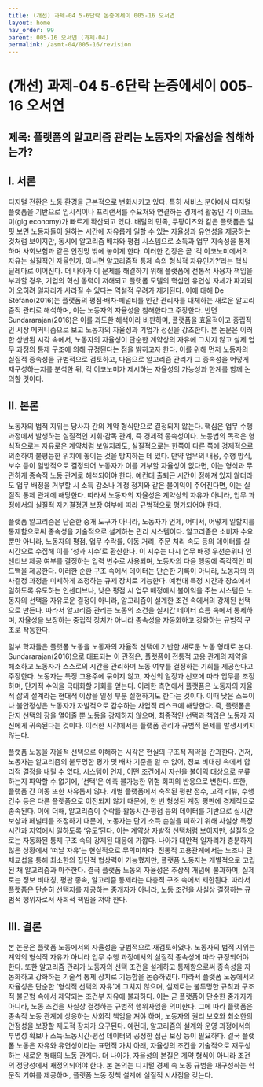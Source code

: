 ```yaml
---
title: (개선) 과제-04 5-6단락 논증에세이 005-16 오서연
layout: home
nav_order: 99
parent: 005-16 오서연 (과제-04)
permalink: /asmt-04/005-16/revision
---
```


# (개선) 과제-04 5-6단락 논증에세이 005-16 오서연 

## 제목: 플랫폼의 알고리즘 관리는 노동자의 자율성을 침해하는가?

## I. 서론

디지털 전환은 노동 환경을 근본적으로 변화시키고 있다. 특히 서비스 분야에서 디지털 플랫폼을 기반으로 임시직이나 프리랜서를 수요처와 연결하는 경제적 활동인 긱 이코노미(gig economy)가 빠르게 확산되고 있다. 배달의 민족, 쿠팡이츠와 같은 플랫폼은 얼핏 보면 노동자들이 원하는 시간에 자유롭게 일할 수 있는 자율성과 유연성을 제공하는 것처럼 보이지만, 동시에 알고리즘 배차와 평점 시스템으로 소득과 업무 지속성을 통제하며 사회보험과 같은 안전망 밖에 놓이게 한다. 이러한 긴장은 곧 ‘긱 이코노미에서의 자유는 실질적인 자율인가, 아니면 알고리즘적 통제 속의 형식적 자유인가?’라는 핵심 딜레마로 이어진다. 더 나아가 이 문제를 해결하기 위해 플랫폼에 전통적 사용자 책임을 부과할 경우, 기업의 혁신 동력이 저해되고 플랫폼 모델의 핵심인 유연성 자체가 파괴되어 오히려 일자리가 사라질 수 있다는 역설적 우려가 제기된다. 이에 대해 De Stefano(2016)는 플랫폼의 평점·배차·페널티를 인간 관리자를 대체하는 새로운 알고리즘적 관리로 해석하며, 이는 노동자의 자율성을 침해한다고 주장한다. 반면 Sundararajan(2016)은 이를 과도한 해석이라 비판하며, 플랫폼을 효율적이고 중립적인 시장 메커니즘으로 보고 노동자의 자율성과 기업가 정신을 강조한다. 본 논문은 이러한 상반된 시각 속에서, 노동자의 자율성이 단순한 계약상의 자유에 그치지 않고 실제 업무 과정의 통제 구조에 의해 규정된다는 점을 밝히고자 한다. 이를 위해 먼저 노동자의 실질적 종속성을 규범적으로 검토하고, 다음으로 알고리즘 관리가 그 종속성을 어떻게 재구성하는지를 분석한 뒤, 긱 이코노미가 제시하는 자율성의 가능성과 한계를 함께 논의할 것이다.

## II. 본론

노동자의 법적 지위는 당사자 간의 계약 형식만으로 결정되지 않는다. 핵심은 업무 수행 과정에서 발생하는 실질적인 지휘·감독 관계, 즉 경제적 종속성이다. 노동법의 목적은 형식적으로는 자유로운 계약처럼 보일지라도, 실질적으로는 한쪽이 다른 쪽에 경제적으로 의존하여 불평등한 위치에 놓이는 것을 방지하는 데 있다. 만약 업무의 내용, 수행 방식, 보수 등이 일방적으로 결정되어 노동자가 이를 거부할 자율성이 없다면, 이는 형식과 무관하게 종속적 노동 관계로 해석되어야 한다. 예컨대 출퇴근 시간이 정해져 있지 않더라도 업무 배정을 거부할 시 소득 감소나 계정 정지와 같은 불이익이 주어진다면, 이는 실질적 통제 관계에 해당한다. 따라서 노동자의 자율성은 계약상의 자유가 아니라, 업무 과정에서의 실질적 자기결정권 보장 여부에 따라 규범적으로 평가되어야 한다.

플랫폼 알고리즘은 단순한 중개 도구가 아니라, 노동자가 언제, 어디서, 어떻게 일할지를 통제함으로써 종속성을 기술적으로 설계하는 관리 시스템이다. 알고리즘은 소비자 수요뿐만 아니라, 노동자의 평점, 업무 수락률, 이동 거리, 주문 처리 속도 등의 데이터를 실시간으로 수집해 이를 ‘성과 지수’로 환산한다. 이 지수는 다시 업무 배정 우선순위나 인센티브 제공 여부를 결정하는 입력 변수로 사용되며, 노동자의 다음 행동에 즉각적인 피드백을 제공한다. 이러한 순환 구조 속에서 데이터는 단순한 기록이 아니라, 노동자의 의사결정 과정을 미세하게 조정하는 규제 장치로 기능한다. 예컨대 특정 시간과 장소에서 일하도록 유도하는 인센티브나, 낮은 평점 시 업무 배정에서 불이익을 주는 시스템은 노동자의 선택을 자유로운 결정이 아니라, 알고리즘이 설계한 조건 속에서의 강제된 선택으로 만든다. 따라서 알고리즘 관리는 노동의 조건을 실시간 데이터 흐름 속에서 통제하며, 자율성을 보장하는 중립적 장치가 아니라 종속성을 자동화하고 강화하는 규범적 구조로 작동한다.

일부 학자들은 플랫폼 노동을 노동자의 자율적 선택에 기반한 새로운 노동 형태로 본다. Sundararajan(2016)으로 대표되는 이 관점은, 플랫폼이 전통적 고용 관계의 제약을 해소하고 노동자가 스스로의 시간을 관리하며 노동 여부를 결정하는 기회를 제공한다고 주장한다. 노동자는 특정 고용주에 묶이지 않고, 자신의 일정과 선호에 따라 업무를 조정하며, 단기적 수익을 극대화할 기회를 얻는다. 이러한 측면에서 플랫폼은 노동자의 자율적 삶의 설계라는 현대적 이상을 일정 부분 실현하기도 한다는 것이다. 이때 낮은 소득이나 불안정성은 노동자가 자발적으로 감수하는 사업적 리스크에 해당한다. 즉, 플랫폼은 단지 선택의 장을 열어줄 뿐 노동을 강제하지 않으며, 최종적인 선택과 책임은 노동자 자신에게 귀속된다는 것이다. 이러한 시각에서는 플랫폼 관리가 규범적 문제를 발생시키지 않는다.

플랫폼 노동을 자율적 선택으로 이해하는 시각은 현실의 구조적 제약을 간과한다. 먼저, 노동자는 알고리즘의 불투명한 평가 및 배차 기준을 알 수 없어, 정보 비대칭 속에서 합리적 결정을 내릴 수 없다. 시스템이 언제, 어떤 조건에서 자신을 불이익 대상으로 분류하는지 파악할 수 없기에, ‘선택’은 예측 불가능한 위험 회피의 반응으로 변한다. 또한, 플랫폼 간 이동 또한 자유롭지 않다. 개별 플랫폼에서 축적된 평판 점수, 고객 리뷰, 수행 건수 등은 다른 플랫폼으로 이전되지 않기 때문에, 한 번 형성된 계정 평판에 경제적으로 종속된다. 이에 더해, 알고리즘이 수락률·활동시간·평점 등의 데이터를 기반으로 실시간 보상과 페널티를 조정하기 때문에, 노동자는 단기 소득 손실을 피하기 위해 사실상 특정 시간과 지역에서 일하도록 ‘유도’된다. 이는 계약상 자발적 선택처럼 보이지만, 실질적으로는 자동화된 통제 구조 속의 강제된 대응에 가깝다. 나아가 대안적 일자리가 충분하지 않은 상황에서 ‘떠날 자유’는 현실적으로 무의미하다. 전통적 고용관계에서는 노조나 단체교섭을 통해 최소한의 집단적 협상력이 가능했지만, 플랫폼 노동자는 개별적으로 고립된 채 알고리즘과 마주한다. 결국 플랫폼 노동의 자율성은 추상적 개념에 불과하며, 실제로는 정보 비대칭, 평판 종속, 알고리즘 통제라는 다층적 구조 속에서 제한된다. 따라서 플랫폼은 단순히 선택지를 제공하는 중개자가 아니라, 노동 조건을 사실상 결정하는 규범적 행위자로서 사회적 책임을 져야 한다.

## III. 결론

본 논문은 플랫폼 노동에서의 자율성을 규범적으로 재검토하였다. 노동자의 법적 지위는 계약의 형식적 자유가 아니라 업무 수행 과정에서의 실질적 종속성에 따라 규정되어야 한다. 또한 알고리즘 관리가 노동자의 선택 조건을 설계하고 통제함으로써 종속성을 자동화하고 강화하는 기술적 통제 장치로 기능함을 논증하였다. 따라서 플랫폼 노동에서의 자율성은 단순한 ‘형식적 선택의 자유’에 그치지 않으며, 실제로는 불투명한 규칙과 구조적 불균형 속에서 제약되는 조건부 자유에 불과하다. 이는 곧 플랫폼이 단순한 중개자가 아니라, 노동 조건을 사실상 결정하는 규범적 행위자임을 의미한다. 그에 따라 플랫폼은 종속적 노동 관계에 상응하는 사회적 책임을 져야 하며, 노동자의 권리 보호와 최소한의 안정성을 보장할 제도적 장치가 요구된다. 예컨대, 알고리즘의 설계와 운영 과정에서의 투명성 확보나 소득·노동시간·평점 데이터의 공정한 접근 보장 등이 필요하다. 결국 플랫폼 노동은 자유와 유연성이라는 표면적 가치 아래, 자율성의 조건을 기술적으로 재구성하는 새로운 형태의 노동 관계다. 더 나아가, 자율성의 본질은 계약 형식이 아니라 조건의 정당성에서 재정의되어야 한다. 본 논의는 디지털 경제 속 노동 규범을 재구성하는 학문적 기여를 제공하며, 플랫폼 노동 정책 설계에 실질적 시사점을 갖는다.